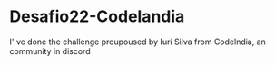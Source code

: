 # Desafio22-Codelandia
I' ve done the challenge proupoused by Iuri Silva from Codelndia, an community in discord
